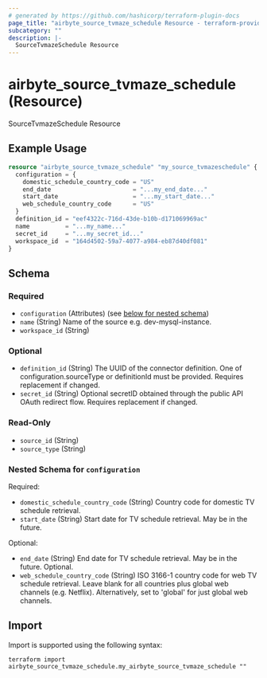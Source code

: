 ```yaml
---
# generated by https://github.com/hashicorp/terraform-plugin-docs
page_title: "airbyte_source_tvmaze_schedule Resource - terraform-provider-airbyte"
subcategory: ""
description: |-
  SourceTvmazeSchedule Resource
---
```


# airbyte_source_tvmaze_schedule (Resource)

SourceTvmazeSchedule Resource

## Example Usage

```terraform
resource "airbyte_source_tvmaze_schedule" "my_source_tvmazeschedule" {
  configuration = {
    domestic_schedule_country_code = "US"
    end_date                       = "...my_end_date..."
    start_date                     = "...my_start_date..."
    web_schedule_country_code      = "US"
  }
  definition_id = "eef4322c-716d-43de-b10b-d171069969ac"
  name          = "...my_name..."
  secret_id     = "...my_secret_id..."
  workspace_id  = "164d4502-59a7-4077-a984-eb87d40df081"
}
```

<!-- schema generated by tfplugindocs -->
## Schema

### Required

- `configuration` (Attributes) (see [below for nested schema](#nestedatt--configuration))
- `name` (String) Name of the source e.g. dev-mysql-instance.
- `workspace_id` (String)

### Optional

- `definition_id` (String) The UUID of the connector definition. One of configuration.sourceType or definitionId must be provided. Requires replacement if changed.
- `secret_id` (String) Optional secretID obtained through the public API OAuth redirect flow. Requires replacement if changed.

### Read-Only

- `source_id` (String)
- `source_type` (String)

<a id="nestedatt--configuration"></a>
### Nested Schema for `configuration`

Required:

- `domestic_schedule_country_code` (String) Country code for domestic TV schedule retrieval.
- `start_date` (String) Start date for TV schedule retrieval. May be in the future.

Optional:

- `end_date` (String) End date for TV schedule retrieval. May be in the future. Optional.
- `web_schedule_country_code` (String) ISO 3166-1 country code for web TV schedule retrieval. Leave blank for
all countries plus global web channels (e.g. Netflix). Alternatively,
set to 'global' for just global web channels.

## Import

Import is supported using the following syntax:

```shell
terraform import airbyte_source_tvmaze_schedule.my_airbyte_source_tvmaze_schedule ""
```
